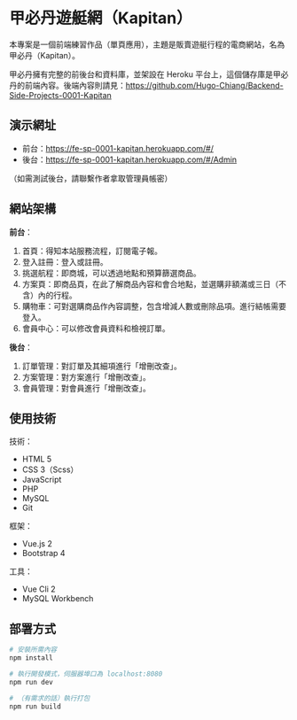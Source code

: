 # 甲必丹遊艇網（Kapitan）

本專案是一個前端練習作品（單頁應用），主題是販賣遊艇行程的電商網站，名為甲必丹（Kapitan）。

甲必丹擁有完整的前後台和資料庫，並架設在 Heroku 平台上，這個儲存庫是甲必丹的前端內容。後端內容則請見：https://github.com/Hugo-Chiang/Backend-Side-Projects-0001-Kapitan

## 演示網址

* 前台：https://fe-sp-0001-kapitan.herokuapp.com/#/
* 後台：https://fe-sp-0001-kapitan.herokuapp.com/#/Admin

（如需測試後台，請聯繫作者拿取管理員帳密）

## 網站架構

__前台__：
1. 首頁：得知本站服務流程，訂閱電子報。
2. 登入註冊：登入或註冊。
3. 挑選航程：即商城，可以透過地點和預算篩選商品。
4. 方案頁：即商品頁，在此了解商品內容和會合地點，並選購非額滿或三日（不含）內的行程。
5. 購物車：可對選購商品作內容調整，包含增減人數或刪除品項。進行結帳需要登入。
6. 會員中心：可以修改會員資料和檢視訂單。

__後台__：
1. 訂單管理：對訂單及其細項進行「增刪改查」。
2. 方案管理：對方案進行「增刪改查」。
3. 會員管理：對會員進行「增刪改查」。

## 使用技術

技術：
* HTML 5
* CSS 3（Scss）
* JavaScript
* PHP
* MySQL
* Git
 
框架：
* Vue.js 2
* Bootstrap 4

工具：
* Vue Cli 2
* MySQL Workbench

## 部署方式

``` bash
# 安裝所需內容
npm install

# 執行開發模式，伺服器埠口為 localhost:8080
npm run dev

# （有需求的話）執行打包
npm run build

```